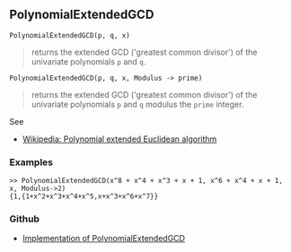 ## PolynomialExtendedGCD

```
PolynomialExtendedGCD(p, q, x)
```

> returns the extended GCD ('greatest common divisor') of the univariate polynomials `p` and `q`.

```
PolynomialExtendedGCD(p, q, x, Modulus -> prime)
```

> returns the extended GCD ('greatest common divisor') of the univariate polynomials `p` and `q` modulus the `prime` integer.
 
See
* [Wikipedia: Polynomial extended Euclidean algorithm](https://en.wikipedia.org/wiki/Extended_Euclidean_algorithm#Polynomial_extended_Euclidean_algorithm)

### Examples

```
>> PolynomialExtendedGCD(x^8 + x^4 + x^3 + x + 1, x^6 + x^4 + x + 1, x, Modulus->2)
{1,{1+x^2+x^3+x^4+x^5,x+x^3+x^6+x^7}}
```

### Github

* [Implementation of PolynomialExtendedGCD](https://github.com/axkr/symja_android_library/blob/master/symja_android_library/matheclipse-core/src/main/java/org/matheclipse/core/builtin/Algebra.java#L2834) 
